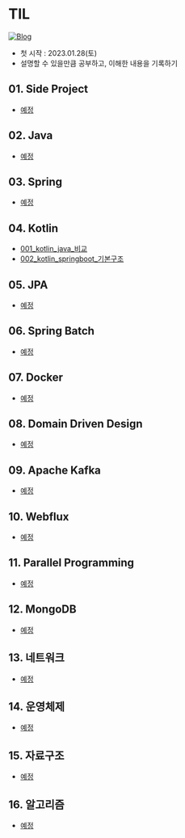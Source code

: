 # TIL
[![Blog](https://img.shields.io/badge/Blog-https://devfunny.tistory.com/-green.svg)](https://devfunny.tistory.com/)

- 첫 시작 : 2023.01.28(토)
- 설명할 수 있을만큼 공부하고, 이해한 내용을 기록하기

## 01. Side Project

* [예정](https://github.com/seohaem)

## 02. Java

* [예정](https://github.com/seohaem)

## 03. Spring

* [예정](https://github.com/seohaem)

## 04. Kotlin

* [001_kotlin_java_비교](https://github.com/seohaem/TIL/blob/master/04_kotlin/001_kotlin_java_%EB%B9%84%EA%B5%90.md)
* [002_kotlin_springboot_기본구조](https://github.com/seohaem/TIL/blob/master/04_kotlin/001_kotlin_java_%EB%B9%84%EA%B5%90.md)

## 05. JPA

* [예정](https://github.com/seohaem)

## 06. Spring Batch

* [예정](https://github.com/seohaem)

## 07. Docker

* [예정](https://github.com/seohaem)

## 08. Domain Driven Design

* [예정](https://github.com/seohaem)

## 09. Apache Kafka

* [예정](https://github.com/seohaem)

## 10. Webflux

* [예정](https://github.com/seohaem)

## 11. Parallel Programming

* [예정](https://github.com/seohaem)

## 12. MongoDB

* [예정](https://github.com/seohaem)

## 13. 네트워크

* [예정](https://github.com/seohaem)

## 14. 운영체제

* [예정](https://github.com/seohaem)

## 15. 자료구조

* [예정](https://github.com/seohaem)

## 16. 알고리즘

* [예정](https://github.com/seohaem)

